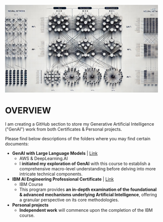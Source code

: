 ![alt text](https://github.com/sobcza11/GenAI/blob/main/_supporting/Github_art.jpg)
# OVERVIEW
I am creating a GitHub section to store my Generative Artificial Intelligence ("GenAI") work from both Certificates & Personal projects.

Please find below descriptions of the folders where you may find certain documents:
- <b>GenAI with Large Language Models</b> | [Link]([https://www.coursera.org/learn/generative-ai-with-llms](https://github.com/sobcza11/GenAI/tree/main/GenAI%20Engineering))
	- AWS & DeepLearning.AI 
	- I <b>initiated my exploration of GenAI</b> with this course to establish a comprehensive macro-level understanding before delving into more intricate technical components. 
- <b>IBM AI Engineering Professional Certificate</b> | [Link](https://github.com/sobcza11/GenAI/blob/main/GenAI%20Engineering/Certificates/16.%20IBM%20Generative%20AI%20Engineering%20Professional%20Certificate.pdf)
	- IBM Course
	- This program provides <b>an in-depth examination of the foundational & advanced mechanisms underlying Artificial Intelligence</b>, offering a granular perspective on its core methodologies.
- <b>Personal projects</b>
	- <b>Independent work</b> will commence upon the completion of the IBM course.
